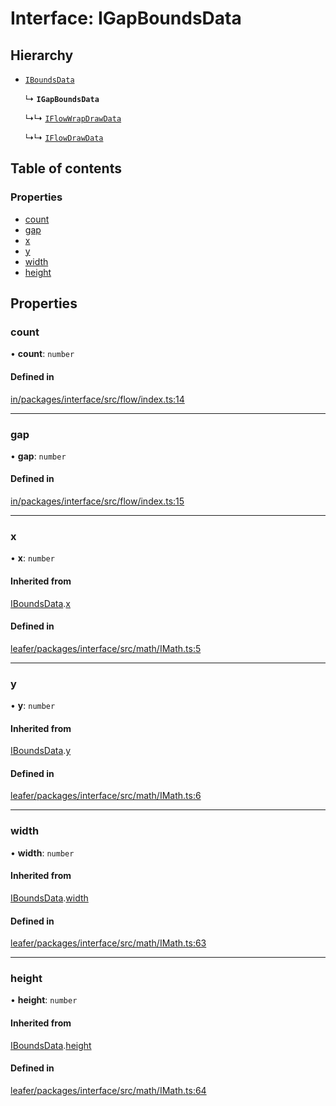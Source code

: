 # Interface: IGapBoundsData

## Hierarchy

- [`IBoundsData`](IBoundsData.md)

  ↳ **`IGapBoundsData`**

  ↳↳ [`IFlowWrapDrawData`](IFlowWrapDrawData.md)

  ↳↳ [`IFlowDrawData`](IFlowDrawData.md)

## Table of contents

### Properties

- [count](IGapBoundsData.md#count)
- [gap](IGapBoundsData.md#gap)
- [x](IGapBoundsData.md#x)
- [y](IGapBoundsData.md#y)
- [width](IGapBoundsData.md#width)
- [height](IGapBoundsData.md#height)

## Properties

### count

• **count**: `number`

#### Defined in

[in/packages/interface/src/flow/index.ts:14](https://github.com/leaferjs/leafer-in/blob/db8cfc9/packages/interface/src/flow/index.ts#L14)

___

### gap

• **gap**: `number`

#### Defined in

[in/packages/interface/src/flow/index.ts:15](https://github.com/leaferjs/leafer-in/blob/db8cfc9/packages/interface/src/flow/index.ts#L15)

___

### x

• **x**: `number`

#### Inherited from

[IBoundsData](IBoundsData.md).[x](IBoundsData.md#x)

#### Defined in

[leafer/packages/interface/src/math/IMath.ts:5](https://github.com/leaferjs/leafer/blob/0c6b9de/packages/interface/src/math/IMath.ts#L5)

___

### y

• **y**: `number`

#### Inherited from

[IBoundsData](IBoundsData.md).[y](IBoundsData.md#y)

#### Defined in

[leafer/packages/interface/src/math/IMath.ts:6](https://github.com/leaferjs/leafer/blob/0c6b9de/packages/interface/src/math/IMath.ts#L6)

___

### width

• **width**: `number`

#### Inherited from

[IBoundsData](IBoundsData.md).[width](IBoundsData.md#width)

#### Defined in

[leafer/packages/interface/src/math/IMath.ts:63](https://github.com/leaferjs/leafer/blob/0c6b9de/packages/interface/src/math/IMath.ts#L63)

___

### height

• **height**: `number`

#### Inherited from

[IBoundsData](IBoundsData.md).[height](IBoundsData.md#height)

#### Defined in

[leafer/packages/interface/src/math/IMath.ts:64](https://github.com/leaferjs/leafer/blob/0c6b9de/packages/interface/src/math/IMath.ts#L64)
